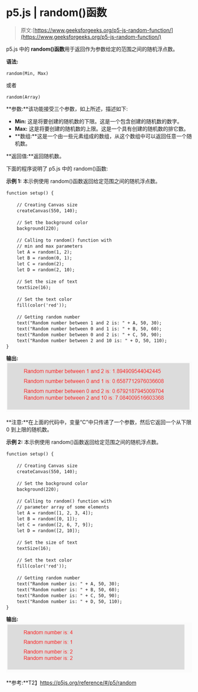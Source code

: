 # p5.js | random()函数

> 原文:[https://www.geeksforgeeks.org/p5-js-random-function/](https://www.geeksforgeeks.org/p5-js-random-function/)

p5.js 中的 **random()函数**用于返回作为参数给定的范围之间的随机浮点数。

**语法:**

```
random(Min, Max)
```

或者

```
random(Array)
```

**参数:**该功能接受三个参数，如上所述，描述如下:

*   **Min:** 这是将要创建的随机数的下限。这是一个包含创建的随机数的数字。
*   **Max:** 这是将要创建的随机数的上限。这是一个具有创建的随机数的排它数。
*   **数组:**这是一个由一些元素组成的数组，从这个数组中可以返回任意一个随机数。

**返回值:**返回随机数。

下面的程序说明了 p5.js 中的 random()函数:

**示例 1:** 本示例使用 random()函数返回给定范围之间的随机浮点数。

```
function setup() { 

    // Creating Canvas size
    createCanvas(550, 140); 

    // Set the background color 
    background(220); 

    // Calling to random() function with
    // min and max parameters
    let A = random(1, 2);
    let B = random(0, 1);
    let C = random(2);
    let D = random(2, 10);

    // Set the size of text 
    textSize(16); 

    // Set the text color 
    fill(color('red')); 

    // Getting random number
    text("Random number between 1 and 2 is: " + A, 50, 30);
    text("Random number between 0 and 1 is: " + B, 50, 60);
    text("Random number between 0 and 2 is: " + C, 50, 90);
    text("Random number between 2 and 10 is: " + D, 50, 110);
} 
```

**输出:**
![](img/2dfdf8a1dfd7d8f07465c42eb1e592f1.png)

**注意:**在上面的代码中，变量“C”中只传递了一个参数，然后它返回一个从下限 0 到上限的随机数。

**示例 2:** 本示例使用 random()函数返回给定范围之间的随机浮点数。

```
function setup() { 

    // Creating Canvas size
    createCanvas(550, 140); 

    // Set the background color 
    background(220); 

    // Calling to random() function with
    // parameter array of some elements
    let A = random([1, 2, 3, 4]);
    let B = random([0, 1]);
    let C = random([2, 6, 7, 9]);
    let D = random([2, 10]);

    // Set the size of text 
    textSize(16); 

    // Set the text color 
    fill(color('red')); 

    // Getting random number
    text("Random number is: " + A, 50, 30);
    text("Random number is: " + B, 50, 60);
    text("Random number is: " + C, 50, 90);
    text("Random number is: " + D, 50, 110);
} 
```

**输出:**
![](img/be37dbaa77a801b2af5e583ab9e6a664.png)

**参考:**T2】https://p5js.org/reference/#/p5/random